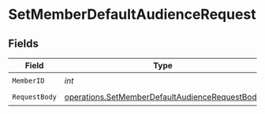 # SetMemberDefaultAudienceRequest


## Fields

| Field                                                                                                            | Type                                                                                                             | Required                                                                                                         | Description                                                                                                      |
| ---------------------------------------------------------------------------------------------------------------- | ---------------------------------------------------------------------------------------------------------------- | ---------------------------------------------------------------------------------------------------------------- | ---------------------------------------------------------------------------------------------------------------- |
| `MemberID`                                                                                                       | *int*                                                                                                            | :heavy_check_mark:                                                                                               | N/A                                                                                                              |
| `RequestBody`                                                                                                    | [operations.SetMemberDefaultAudienceRequestBody](../../models/operations/setmemberdefaultaudiencerequestbody.md) | :heavy_check_mark:                                                                                               | N/A                                                                                                              |